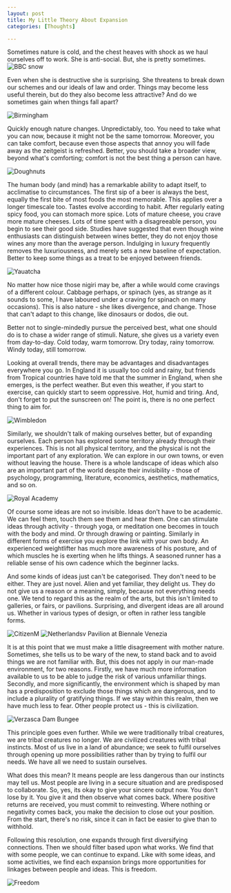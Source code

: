```yaml
---
layout: post
title: My Little Theory About Expansion
categories: [Thoughts]

---
```


Sometimes nature is cold, and the chest heaves with shock  as we haul ourselves off to work. She is anti-social. But, she is pretty sometimes.  
![BBC snow](/blog/img/bbcsnow.jpg)

Even when she is destructive she is surprising. She threatens to break down our schemes and our ideals of law and order. Things may become less useful therein, but do they also become less attractive? And do we sometimes gain when things fall apart?  
<!--more-->

![Birmingham](/blog/img/birmingham.jpg)

Quickly enough nature changes. Unpredictably, too. You need to take what you can now, because it might not be the same tomorrow. Moreover, you can take comfort, because even those aspects that annoy you will fade away as the zeitgeist is refreshed. Better, you should take a broader view, beyond what's comforting; comfort is not the best thing a person can have.  

![Doughnuts](/blog/img/doughnuts.jpg)

The human body (and mind) has a remarkable ability to adapt itself, to acclimatise to circumstances. The first sip of a beer is always the best, equally the first bite of most foods the most memorable. This applies over a longer timescale too. Tastes evolve according to habit. After regularly eating spicy food, you can stomach more spice. Lots of mature cheese, you crave more mature cheeses. Lots of time spent with a disagreeable person, you begin to see their good side. Studies have suggested that even though wine enthusiasts can distinguish between wines better, they do not enjoy those wines any more than the average person. Indulging in luxury frequently removes the luxuriousness, and merely sets a new baseline of expectation. Better to keep some things as a treat to be enjoyed between friends.  

![Yauatcha](/blog/img/yauatcha.jpg)

No matter how nice those nigiri may be, after a while would come cravings of a different colour. Cabbage perhaps, or spinach (yes, as strange as it sounds to some, I have laboured under a  craving for spinach on many occasions). This is also nature - she likes divergence, and change. Those that can't adapt to this change, like dinosaurs or dodos, die out.  

Better not to single-mindedly pursue the perceived best, what one should do is to chase a wider range of stimuli. Nature, she gives us a variety even from day-to-day. Cold today, warm tomorrow. Dry today, rainy tomorrow. Windy today, still tomorrow.  

Looking at overall trends, there may be advantages and disadvantages everywhere you go. In England it is usually too cold and rainy, but friends from Tropical countries have told me that the summer in England, when she emerges, is the perfect weather. But even this weather, if you start to exercise, can quickly start to seem oppressive. Hot, humid and tiring. And, don't forget to put the sunscreen on!  The point is, there is no one perfect thing to aim for.

![Wimbledon](/blog/img/wimbledon.jpg)

Similarly, we shouldn't talk of making ourselves better, but of expanding ourselves. Each person has explored some territory already through their experiences. This is not all physical territory, and the physical is not the important part of any exploration. We can explore in our own towns, or even without leaving the house. There is a whole landscape of ideas which also are an important part of the world despite their invisibility - those of psychology, programming, literature, economics, aesthetics,  mathematics,  and so on.  

![Royal Academy](/blog/img/ra.jpg)

Of course some ideas are not so invisible. Ideas don't have to be academic. We can feel them, touch them see them and hear them. One can stimulate ideas through activity - through yoga, or meditation one becomes in touch with the body and mind. Or through drawing or painting. Similarly in different forms of exercise you explore the link with your own body. An experienced weightlifter has much more awareness of his posture, and of which muscles he is exerting when he lifts things. A seasoned runner has a reliable sense of his own cadence which the beginner lacks.  

And some kinds of ideas just can't be categorised. They don't need to be either. They are just novel. Alien and yet familiar, they delight us. They do not give us a reason or a meaning, simply, because not everything needs one. We tend to regard this as the realm of the arts, but this isn't limited to galleries, or fairs, or pavilions. Surprising, and divergent ideas are all around us. Whether in various types of design, or often in rather less tangible forms.  

![CitizenM](/blog/img/citizenm.jpg)
![Netherlandsv Pavilion at Biennale Venezia](/blog/img/netherlandsbiennale.jpg)

It is at this point that we must make a little disagreement with mother nature. Sometimes, she tells us to be wary of the new, to stand back and to avoid things we are not familiar with. But, this does not apply in our man-made environment, for two reasons. Firstly, we have much more information available to us to be able to judge the risk of various unfamiliar things. Secondly, and more significantly, the environment which is shaped by man has a predisposition to exclude those things which are dangerous, and to include a plurality of gratifying things. If we stay within this realm, then we have much less to fear. Other people protect us - this is civilization.

![Verzasca Dam Bungee](/blog/img/verzascadam.jpg)

This principle goes even further. While we were traditionally tribal creatures, we are tribal creatures no longer. We are civilized creatures with tribal instincts. Most of us live in a land of abundance; we seek to fulfil ourselves through opening up more possibilities rather than by trying to fulfil our needs. We have all we need to sustain ourselves.  

What does this mean? It means people are less dangerous than our instincts may tell us. Most people are living in a secure situation and are predisposed to collaborate. So, yes, its okay to give your sincere output now. You don't lose by it. You give it and then observe what comes back. Where positive returns are received, you must commit to reinvesting. Where nothing or negativity comes back, you make the decision to close out your position. From the start, there's no risk, since it can in fact be easier to give than to withhold.  

Following this resolution, one expands through first diversifying connections. Then we should filter based upon what works. We find that with some people, we can continue to expand. Like with some ideas, and some activities, we find each expansion brings more opportunities for linkages between people and ideas. This is freedom.

![Freedom](/blog/img/freedom.JPG)







